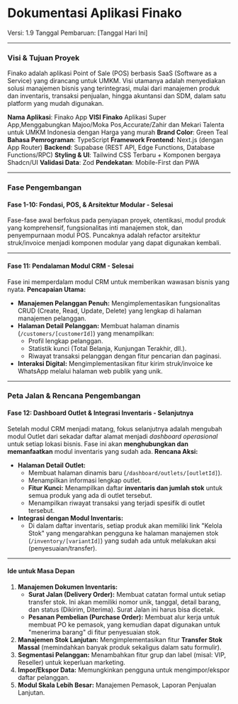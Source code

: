 # Dokumentasi Aplikasi Finako

Versi: 1.9
Tanggal Pembaruan: [Tanggal Hari Ini]

---

### **Visi & Tujuan Proyek**

Finako adalah aplikasi Point of Sale (POS) berbasis SaaS (Software as a Service) yang dirancang untuk UMKM. Visi utamanya adalah menyediakan solusi manajemen bisnis yang terintegrasi, mulai dari manajemen produk dan inventaris, transaksi penjualan, hingga akuntansi dan SDM, dalam satu platform yang mudah digunakan.

**Nama Aplikasi**: Finako App
**VISI Finako** Aplikasi Super App,Menggabungkan Majoo/Moka Pos,Accurate/Zahir dan Mekari Talenta untuk UMKM Indonesia dengan Harga yang murah
**Brand Color**: Green Teal
**Bahasa Pemrograman**: TypeScript
**Framework Frontend**: Next.js (dengan App Router)
**Backend**: Supabase (REST API, Edge Functions, Database Functions/RPC)
**Styling & UI**: Tailwind CSS Terbaru + Komponen bergaya Shadcn/UI
**Validasi Data**: Zod
**Pendekatan**: Mobile-First dan PWA

---

### **Fase Pengembangan**

#### **Fase 1-10: Fondasi, POS, & Arsitektur Modular - Selesai**
Fase-fase awal berfokus pada penyiapan proyek, otentikasi, modul produk yang komprehensif, fungsionalitas inti manajemen stok, dan penyempurnaan modul POS. Puncaknya adalah refactor arsitektur struk/invoice menjadi komponen modular yang dapat digunakan kembali.

---

#### **Fase 11: Pendalaman Modul CRM - Selesai**
Fase ini memperdalam modul CRM untuk memberikan wawasan bisnis yang nyata.
**Pencapaian Utama:**
- **Manajemen Pelanggan Penuh:** Mengimplementasikan fungsionalitas CRUD (Create, Read, Update, Delete) yang lengkap di halaman manajemen pelanggan.
- **Halaman Detail Pelanggan:** Membuat halaman dinamis (`/customers/[customerId]`) yang menampilkan:
    - Profil lengkap pelanggan.
    - Statistik kunci (Total Belanja, Kunjungan Terakhir, dll.).
    - Riwayat transaksi pelanggan dengan fitur pencarian dan paginasi.
- **Interaksi Digital:** Mengimplementasikan fitur kirim struk/invoice ke WhatsApp melalui halaman web publik yang unik.

---

### **Peta Jalan & Rencana Pengembangan**

#### **Fase 12: Dashboard Outlet & Integrasi Inventaris - Selanjutnya**
Setelah modul CRM menjadi matang, fokus selanjutnya adalah mengubah modul Outlet dari sekadar daftar alamat menjadi *dashboard operasional* untuk setiap lokasi bisnis. Fase ini akan **menghubungkan dan memanfaatkan** modul inventaris yang sudah ada.
**Rencana Aksi:**
- **Halaman Detail Outlet:**
    - Membuat halaman dinamis baru (`/dashboard/outlets/[outletId]`).
    - Menampilkan informasi lengkap outlet.
    - **Fitur Kunci:** Menampilkan daftar **inventaris dan jumlah stok** untuk semua produk yang ada di outlet tersebut.
    - Menampilkan riwayat transaksi yang terjadi spesifik di outlet tersebut.
- **Integrasi dengan Modul Inventaris:**
    - Di dalam daftar inventaris, setiap produk akan memiliki link "Kelola Stok" yang mengarahkan pengguna ke halaman manajemen stok (`/inventory/[variantId]`) yang sudah ada untuk melakukan aksi (penyesuaian/transfer).

---

#### **Ide untuk Masa Depan**

1.  **Manajemen Dokumen Inventaris:**
    - **Surat Jalan (Delivery Order):** Membuat catatan formal untuk setiap transfer stok. Ini akan memiliki nomor unik, tanggal, detail barang, dan status (Dikirim, Diterima). Surat Jalan ini harus bisa dicetak.
    - **Pesanan Pembelian (Purchase Order):** Membuat alur kerja untuk membuat PO ke pemasok, yang kemudian dapat digunakan untuk "menerima barang" di fitur penyesuaian stok.
2.  **Manajemen Stok Lanjutan:** Mengimplementasikan fitur **Transfer Stok Massal** (memindahkan banyak produk sekaligus dalam satu formulir).
3.  **Segmentasi Pelanggan:** Menambahkan fitur grup dan label (misal: VIP, Reseller) untuk keperluan marketing.
4.  **Impor/Ekspor Data:** Memungkinkan pengguna untuk mengimpor/ekspor daftar pelanggan.
5.  **Modul Skala Lebih Besar:** Manajemen Pemasok, Laporan Penjualan Lanjutan.

